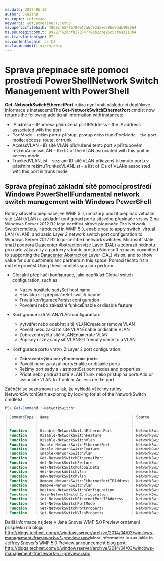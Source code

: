 ```yaml
---
ms.date: 2017-06-12
author: JKeithB
ms.topic: reference
keywords: wmf,powershell,setup
ms.openlocfilehash: 4868cf657f678ee43a6c92d5ee286e9ddb490964
ms.sourcegitcommit: 99227f62dcf827354770eb2c3e95c5cf6a3118b4
ms.translationtype: MT
ms.contentlocale: cs-CZ
ms.lasthandoff: 03/15/2018
---
```

# <a name="network-switch-management-with-powershell"></a><span data-ttu-id="f69db-102">Správa přepínače sítě pomocí prostředí PowerShell</span><span class="sxs-lookup"><span data-stu-id="f69db-102">Network Switch Management with PowerShell</span></span>

<span data-ttu-id="f69db-103">**Get-NetworkSwitchEthernetPort** rutina nyní vrátí následující doplňkové informace s instancemi:</span><span class="sxs-lookup"><span data-stu-id="f69db-103">The **Get-NetworkSwitchEthernetPort** cmdlet now returns the following additional information with instances:</span></span>

- <span data-ttu-id="f69db-104">IP adresa – IP adresa přidružená port</span><span class="sxs-lookup"><span data-stu-id="f69db-104">IPAddress – the IP address associated with the port</span></span>
- <span data-ttu-id="f69db-105">PortMode – režim portu: přístup, postup nebo trunk</span><span class="sxs-lookup"><span data-stu-id="f69db-105">PortMode – the port mode: access, route, or trunk</span></span>
- <span data-ttu-id="f69db-106">AccessVLAN – ID sítě VLAN přidružené tento port v přístupovém režimu</span><span class="sxs-lookup"><span data-stu-id="f69db-106">AccessVLAN – the ID of the VLAN associated with this port in access mode</span></span>
- <span data-ttu-id="f69db-107">TrunkedVLANList – seznam ID sítě VLAN přiřazený k tomuto portu v páteřním režimu</span><span class="sxs-lookup"><span data-stu-id="f69db-107">TrunkedVLANList – a list of IDs of VLANs associated with this port in trunk mode</span></span>

## <a name="fundamental-network-switch-management-with-windows-powershell"></a><span data-ttu-id="f69db-108">Správa přepínač základní sítě pomocí prostředí Windows PowerShell</span><span class="sxs-lookup"><span data-stu-id="f69db-108">Fundamental network switch management with Windows PowerShell</span></span>

<span data-ttu-id="f69db-109">Rutiny síťového přepínače, ve WMF 5.0, umožňují použít přepínač virtuální sítě LAN (VLAN) a základní konfigurací portu síťového přepínače vrstvy 2 na Windows Server 2012 R2 logo certified síťové přepínače.</span><span class="sxs-lookup"><span data-stu-id="f69db-109">The Network Switch cmdlets, introduced in WMF 5.0, enable you to apply switch, virtual LAN (VLAN), and basic Layer 2 network switch port configuration to Windows Server 2012 R2 logo-certified network switches.</span></span> <span data-ttu-id="f69db-110">Microsoft stále snaží podpora [Datacenter Abstraction](http://technet.microsoft.com/cloud/dal.aspx) vize Layer (DAL) a zobrazit hodnotu pro naše zákazníky a partnery v tomto prostor.</span><span class="sxs-lookup"><span data-stu-id="f69db-110">Microsoft remains committed to supporting the [Datacenter Abstraction](http://technet.microsoft.com/cloud/dal.aspx) Layer (DAL) vision, and to show value for our customers and partners in this space.</span></span> <span data-ttu-id="f69db-111">Pomocí těchto rutin můžete provést:</span><span class="sxs-lookup"><span data-stu-id="f69db-111">Using these cmdlets you can perform:</span></span>

- <span data-ttu-id="f69db-112">Globální přepínači konfigurace, jako například:</span><span class="sxs-lookup"><span data-stu-id="f69db-112">Global switch configuration, such as:</span></span>
    - <span data-ttu-id="f69db-113">Název hostitele sady</span><span class="sxs-lookup"><span data-stu-id="f69db-113">Set host name</span></span>
    - <span data-ttu-id="f69db-114">Hlavička set přepínače</span><span class="sxs-lookup"><span data-stu-id="f69db-114">Set switch banner</span></span>
    - <span data-ttu-id="f69db-115">Trvalá konfigurace</span><span class="sxs-lookup"><span data-stu-id="f69db-115">Persist configuration</span></span>
    - <span data-ttu-id="f69db-116">Povolení nebo zakázání funkce</span><span class="sxs-lookup"><span data-stu-id="f69db-116">Enable or disable feature</span></span>

- <span data-ttu-id="f69db-117">Konfigurace sítě VLAN:</span><span class="sxs-lookup"><span data-stu-id="f69db-117">VLAN configuration:</span></span>
    - <span data-ttu-id="f69db-118">Vytvářet nebo odebírat sítě VLAN</span><span class="sxs-lookup"><span data-stu-id="f69db-118">Create or remove VLAN</span></span>
    - <span data-ttu-id="f69db-119">Povolit nebo zakázat sítě VLAN</span><span class="sxs-lookup"><span data-stu-id="f69db-119">Enable or disable VLAN</span></span>
    - <span data-ttu-id="f69db-120">Zobrazení výčtu sítě VLAN</span><span class="sxs-lookup"><span data-stu-id="f69db-120">Enumerate VLAN</span></span>
    - <span data-ttu-id="f69db-121">Popisný název sady síť VLAN</span><span class="sxs-lookup"><span data-stu-id="f69db-121">Set friendly name to a VLAN</span></span>

- <span data-ttu-id="f69db-122">Konfigurace portu vrstvy 2:</span><span class="sxs-lookup"><span data-stu-id="f69db-122">Layer 2 port configuration:</span></span>
    - <span data-ttu-id="f69db-123">Zobrazení výčtu porty</span><span class="sxs-lookup"><span data-stu-id="f69db-123">Enumerate ports</span></span>
    - <span data-ttu-id="f69db-124">Povolit nebo zakázat porty</span><span class="sxs-lookup"><span data-stu-id="f69db-124">Enable or disable ports</span></span>
    - <span data-ttu-id="f69db-125">Režimy port sady a vlastnosti</span><span class="sxs-lookup"><span data-stu-id="f69db-125">Set port modes and properties</span></span>
    - <span data-ttu-id="f69db-126">Přidat nebo přidružit sítě VLAN Trunk nebo přístup na portu</span><span class="sxs-lookup"><span data-stu-id="f69db-126">Add or associate VLAN to Trunk or Access on the port</span></span>

<span data-ttu-id="f69db-127">Začněte se seznamovat se tak, že vyhledá všechny rutiny NetworkSwitch!</span><span class="sxs-lookup"><span data-stu-id="f69db-127">Start exploring by looking for all of the NetworkSwitch cmdlets!</span></span>

```powershell
PS> Get-Command *-NetworkSwitch*

| CommandType | Name                                      | Source        |
|-------------|-------------------------------------------|---------------|
|             |                                           |               |
| Function    | Disable-NetworkSwitchEthernetPort         | NetworkSwitch |
| Function    | Disable-NetworkSwitchFeature              | NetworkSwitch |
| Function    | Disable-NetworkSwitchVlan                 | NetworkSwitch |
| Function    | Enable-NetworkSwitchEthernetPort          | NetworkSwitch |
| Function    | Enable-NetworkSwitchFeature               | NetworkSwitch |
| Function    | Enable-NetworkSwitchVlan                  | NetworkSwitch |
| Function    | Get-NetworkSwitchEthernetPort             | NetworkSwitch |
| Function    | Get-NetworkSwitchFeature                  | NetworkSwitch |
| Function    | Get-NetworkSwitchGlobalData               | NetworkSwitch |
| Function    | Get-NetworkSwitchVlan                     | NetworkSwitch |
| Function    | New-NetworkSwitchVlan                     | NetworkSwitch |
| Function    | Remove-NetworkSwitchEthernetPortIPAddress | NetworkSwitch |
| Function    | Remove-NetworkSwitchVlan                  | NetworkSwitch |
| Function    | Restore-NetworkSwitchConfiguration        | NetworkSwitch |
| Function    | Save-NetworkSwitchConfiguration           | NetworkSwitch |
| Function    | Set-NetworkSwitchEthernetPortIPAddress    | NetworkSwitch |
| Function    | Set-NetworkSwitchPortMode                 | NetworkSwitch |
| Function    | Set-NetworkSwitchPortProperty             | NetworkSwitch |
| Function    | Set-NetworkSwitchVlanProperty             | NetworkSwitch |
```

<span data-ttu-id="f69db-128">Další informace najdete v Jana Snover WMF 5.0 Preview oznámení příspěvku na blogu: <http://blogs.technet.com/b/windowsserver/archive/2014/04/03/windows-management-framework-v5-preview.aspx></span><span class="sxs-lookup"><span data-stu-id="f69db-128">More information is available in Jeffrey Snover’s WMF 5.0 Preview announcement blog post: <http://blogs.technet.com/b/windowsserver/archive/2014/04/03/windows-management-framework-v5-preview.aspx></span></span>

